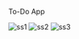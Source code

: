 To-Do App


![ss1](https://user-images.githubusercontent.com/94990169/224482028-88c15594-886a-46a9-9153-bed8bdc859d8.png)
![ss2](https://user-images.githubusercontent.com/94990169/224482031-0caff646-0814-4c9d-b986-89d97ddb8b68.png)
![ss3](https://user-images.githubusercontent.com/94990169/224482032-1e34306a-bc5a-4299-8cbb-4fadde3f55f5.png)
